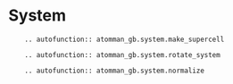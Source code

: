 # System

```{eval-rst}
    .. autofunction:: atomman_gb.system.make_supercell
```

```{eval-rst}
    .. autofunction:: atomman_gb.system.rotate_system
```

```{eval-rst}
    .. autofunction:: atomman_gb.system.normalize
```

